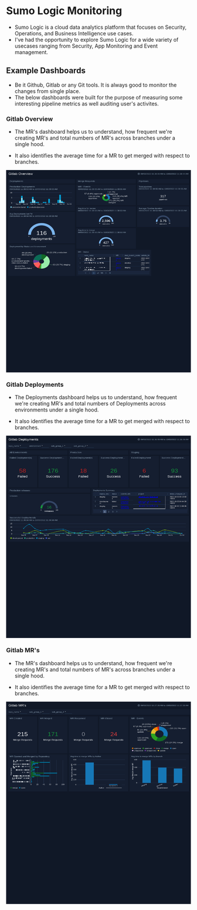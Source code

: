 # Sumo Logic Monitoring

* Sumo Logic is a cloud data analytics platform that focuses on Security, Operations, and Business Intelligence use cases.
* I've had the opportunity to explore Sumo Logic for a wide variety of usecases ranging from Security, App Monitoring and Event management.

## Example Dashboards
* Be it Github, Gitlab or any Git tools. It is always good to monitor the changes from single place.
* The below dashboards were built for the purpose of measuring some interesting pipeline metrics as well auditing user's activites.

### Gitlab Overview
- The MR's dashboard helps us to understand, how frequent we're creating MR's and total numbers of MR's across branches under a single hood.

- It also identifies the average time for a MR to get merged with respect to branches.
<img align="middle" src="img/Gitlab_Overview.png"  width="550" height="550">

### Gitlab Deployments
- The Deployments dashboard helps us to understand, how frequent we're creating MR's and total numbers of Deployments across environments under a single hood.

- It also identifies the average time for a MR to get merged with respect to branches.
<img align="middle" src="img/Gitlab_Deployments.png"  width="550" height="550">

### Gitlab MR's
- The MR's dashboard helps us to understand, how frequent we're creating MR's and total numbers of MR's across branches under a single hood.

- It also identifies the average time for a MR to get merged with respect to branches.
<img align="middle" src="img/Gitlab_MR.png"  width="550" height="550">